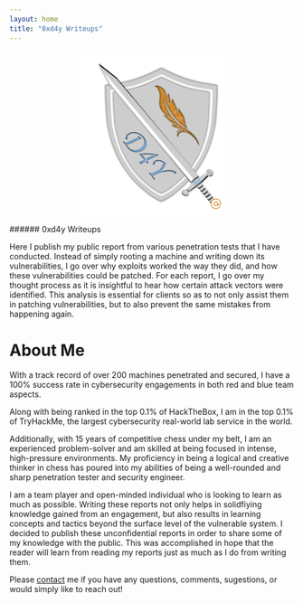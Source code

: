 ```yaml
---
layout: home
title: "0xd4y Writeups"
---
```


<p align="center">
<img src="images/0xd4y-logo-gray-small.png" alt="hi" class="inline"/>
</p>
###### 0xd4y Writeups

Here I publish my public report from various penetration tests that I have conducted. Instead of simply rooting a machine and writing down its vulnerabilities, I go over why exploits worked the way they did, and how these vulnerabilities could be patched. For each report, I go over my thought process as it is insightful to hear how certain attack vectors were identified. This analysis is essential for clients so as to not only assist them in patching vulnerabilities, but to also prevent the same mistakes from happening again. 

# About Me

With a track record of over 200 machines penetrated and secured, I have a 100% success rate in cybersecurity engagements in both red and blue team aspects.

Along with being ranked in the top 0.1% of HackTheBox, I am in the top 0.1% of TryHackMe, the largest cybersecurity real-world lab service in the world.

Additionally, with 15 years of competitive chess under my belt, I am an experienced problem-solver and am skilled at being focused in intense, high-pressure environments. My proficiency in being a logical and creative thinker in chess has poured into my abilities of being a well-rounded and sharp penetration tester and security engineer.

I am a team player and open-minded individual who is looking to learn as much as possible. Writing these reports not only helps in solidfiying knowledge gained from an engagement, but also results in learning concepts and tactics beyond the surface level of the vulnerable system. I decided to publish these unconfidential reports in order to share some of my knowledge with the public. This was accomplished in hope that the reader will learn from reading my reports just as much as I do from writing them.  

Please <a href="https://0xd4y.github.io/Writeups/Contact/">contact</a> me if you have any questions, comments, sugestions, or would simply like to reach out!
